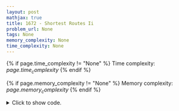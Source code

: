 ```yaml
---
layout: post
mathjax: true
title: 1672 - Shortest Routes Ii
problem_url: None
tags: None
memory_complexity: None
time_complexity: None
---
```




{% if page.time_complexity != "None" %}
Time complexity: ${{ page.time_complexity }}$
{% endif %}

{% if page.memory_complexity != "None" %}
Memory complexity: ${{ page.memory_complexity }}$
{% endif %}

<details>
<summary>
<p style="display:inline">Click to show code.</p>
</summary>
```cpp
{% raw %}
using namespace std;
using ll = long long;
template <typename T>
using vx = vector<T>;
template <typename T>
using vvx = vector<vx<T>>;
const ll INF = 1e16;
const vvx<ll> floyd_warshall(int n, const vvx<int> &g)
{
    vvx<ll> dist(n + 1, vx<ll>(n + 1, 0));
    for (int i = 1; i <= n; i++)
    {
        for (int j = 1; j <= n; j++)
        {
            if (i == j)
                dist[i][j] = 0;
            else if (g[i][j])
                dist[i][j] = g[i][j];
            else
                dist[i][j] = INF;
        }
    }
    for (int k = 1; k <= n; k++)
    {
        for (int i = 1; i <= n; i++)
        {
            for (int j = 1; j <= n; j++)
            {
                dist[i][j] = min(dist[i][j], dist[i][k] + dist[k][j]);
            }
        }
    }
    return dist;
}
int main(void)
{
    int n, m, q, u, v, w;
    cin >> n >> m >> q;
    vvx<int> g(n + 1, vx<int>(n + 1, 0));
    while (m--)
    {
        cin >> u >> v >> w;
        if (g[u][v])
            w = min(w, g[u][v]);
        g[u][v] = w;
        g[v][u] = w;
    }
    auto ans = floyd_warshall(n, g);
    while (q--)
    {
        cin >> u >> v;
        cout << (ans[u][v] == INF ? -1 : ans[u][v]) << endl;
    }
    return 0;
}

{% endraw %}
```
</details>

